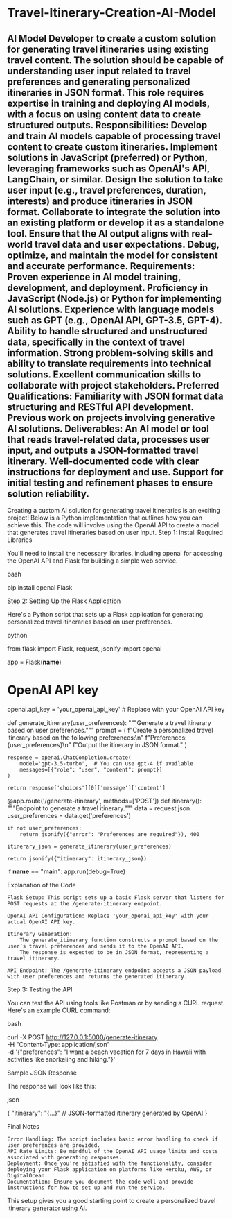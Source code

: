 # Travel-Itinerary-Creation-AI-Model
AI Model Developer to create a custom solution for generating travel itineraries using existing travel content. The solution should be capable of understanding user input related to travel preferences and generating personalized itineraries in JSON format. This role requires expertise in training and deploying AI models, with a focus on using content data to create structured outputs. Responsibilities: Develop and train AI models capable of processing travel content to create custom itineraries. Implement solutions in JavaScript (preferred) or Python, leveraging frameworks such as OpenAI's API, LangChain, or similar. Design the solution to take user input (e.g., travel preferences, duration, interests) and produce itineraries in JSON format. Collaborate to integrate the solution into an existing platform or develop it as a standalone tool. Ensure that the AI output aligns with real-world travel data and user expectations. Debug, optimize, and maintain the model for consistent and accurate performance. Requirements: Proven experience in AI model training, development, and deployment. Proficiency in JavaScript (Node.js) or Python for implementing AI solutions. Experience with language models such as GPT (e.g., OpenAI API, GPT-3.5, GPT-4). Ability to handle structured and unstructured data, specifically in the context of travel information. Strong problem-solving skills and ability to translate requirements into technical solutions. Excellent communication skills to collaborate with project stakeholders. Preferred Qualifications: Familiarity with JSON format data structuring and RESTful API development. Previous work on projects involving generative AI solutions. Deliverables: An AI model or tool that reads travel-related data, processes user input, and outputs a JSON-formatted travel itinerary. Well-documented code with clear instructions for deployment and use. Support for initial testing and refinement phases to ensure solution reliability.
------------------
Creating a custom AI solution for generating travel itineraries is an exciting project! Below is a Python implementation that outlines how you can achieve this. The code will involve using the OpenAI API to create a model that generates travel itineraries based on user input.
Step 1: Install Required Libraries

You'll need to install the necessary libraries, including openai for accessing the OpenAI API and Flask for building a simple web service.

bash

pip install openai Flask

Step 2: Setting Up the Flask Application

Here's a Python script that sets up a Flask application for generating personalized travel itineraries based on user preferences.

python

from flask import Flask, request, jsonify
import openai

app = Flask(__name__)

# OpenAI API key
openai.api_key = 'your_openai_api_key'  # Replace with your OpenAI API key

def generate_itinerary(user_preferences):
    """Generate a travel itinerary based on user preferences."""
    prompt = (
        f"Create a personalized travel itinerary based on the following preferences:\n"
        f"Preferences: {user_preferences}\n"
        f"Output the itinerary in JSON format."
    )
    
    response = openai.ChatCompletion.create(
        model='gpt-3.5-turbo',  # You can use gpt-4 if available
        messages=[{"role": "user", "content": prompt}]
    )
    
    return response['choices'][0]['message']['content']

@app.route('/generate-itinerary', methods=['POST'])
def itinerary():
    """Endpoint to generate a travel itinerary."""
    data = request.json
    user_preferences = data.get('preferences')

    if not user_preferences:
        return jsonify({"error": "Preferences are required"}), 400

    itinerary_json = generate_itinerary(user_preferences)
    
    return jsonify({"itinerary": itinerary_json})

if __name__ == "__main__":
    app.run(debug=True)

Explanation of the Code

    Flask Setup: This script sets up a basic Flask server that listens for POST requests at the /generate-itinerary endpoint.

    OpenAI API Configuration: Replace 'your_openai_api_key' with your actual OpenAI API key.

    Itinerary Generation:
        The generate_itinerary function constructs a prompt based on the user’s travel preferences and sends it to the OpenAI API.
        The response is expected to be in JSON format, representing a travel itinerary.

    API Endpoint: The /generate-itinerary endpoint accepts a JSON payload with user preferences and returns the generated itinerary.

Step 3: Testing the API

You can test the API using tools like Postman or by sending a CURL request. Here's an example CURL command:

bash

curl -X POST http://127.0.0.1:5000/generate-itinerary \
-H "Content-Type: application/json" \
-d '{"preferences": "I want a beach vacation for 7 days in Hawaii with activities like snorkeling and hiking."}'

Sample JSON Response

The response will look like this:

json

{
    "itinerary": "{...}"  // JSON-formatted itinerary generated by OpenAI
}

Final Notes

    Error Handling: The script includes basic error handling to check if user preferences are provided.
    API Rate Limits: Be mindful of the OpenAI API usage limits and costs associated with generating responses.
    Deployment: Once you're satisfied with the functionality, consider deploying your Flask application on platforms like Heroku, AWS, or DigitalOcean.
    Documentation: Ensure you document the code well and provide instructions for how to set up and run the service.

This setup gives you a good starting point to create a personalized travel itinerary generator using AI.
